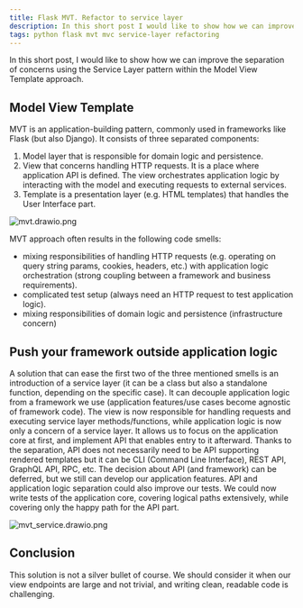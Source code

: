 ```yaml
---
title: Flask MVT. Refactor to service layer
description: In this short post I would like to show how we can improve separation of concerns using Service Layer pattern within Model View Template approach.
tags: python flask mvt mvc service-layer refactoring
---
```


In this short post, I would like to show how we can improve the separation of concerns using the Service Layer pattern within the Model View Template approach.

## Model View Template
MVT is an application-building pattern, commonly used in frameworks like Flask (but also Django).
It consists of three separated components:
1. Model layer that is responsible for domain logic and persistence.
2. View that concerns handling HTTP requests. It is a place where application API is defined. The view orchestrates application logic by interacting with the model and executing requests to external services.
3. Template is a presentation layer (e.g. HTML templates) that handles the User Interface part.

![mvt.drawio.png](https://cdn.hashnode.com/res/hashnode/image/upload/v1637924048990/_vyXOsAHI.png)

MVT approach often results in the following code smells:
- mixing responsibilities of handling HTTP requests (e.g. operating on query string params, cookies, headers, etc.) with application logic orchestration (strong coupling between a framework and business requirements).
- complicated test setup (always need an HTTP request to test application logic).
- mixing responsibilities of domain logic and persistence (infrastructure concern)

## Push your framework outside application logic
A solution that can ease the first two of the three mentioned smells is an introduction of a service layer (it can be a class but also a standalone function, depending on the specific case). It can decouple application logic from a framework we use (application features/use cases become agnostic of framework code). The view is now responsible for handling requests and executing service layer methods/functions, while application logic is now only a concern of a service layer. It allows us to focus on the application core at first, and implement API that enables entry to it afterward. Thanks to the separation, API does not necessarily need to be API supporting rendered templates but it can be CLI (Command Line Interface), REST API, GraphQL API, RPC, etc. The decision about API (and framework) can be deferred, but we still can develop our application features.
API and application logic separation could also improve our tests. We could now write tests of the application core, covering logical paths extensively, while covering only the happy path for the API part.

![mvt_service.drawio.png](https://cdn.hashnode.com/res/hashnode/image/upload/v1637918478947/8Uk5e6ZWI.png)

## Conclusion
This solution is not a silver bullet of course. We should consider it when our view endpoints are large and not trivial, and writing clean, readable code is challenging. 